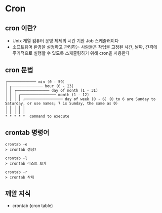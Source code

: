 # Cron

## cron 이란?
- Unix 계열 컴퓨터 운영 체제의 시간 기반 Job 스케줄러이다
- 소프트웨어 환경을 설정하고 관리하는 사람들은 작업을 고정된 시간, 날짜, 간격에 
  주기적으로 실행할 수 있도록 스케줄링하기 위해 cron을 사용한다



## cron 문법
```text
┌───────────── min (0 - 59)
│ ┌────────────── hour (0 - 23)
│ │ ┌─────────────── day of month (1 - 31)
│ │ │ ┌──────────────── month (1 - 12)
│ │ │ │ ┌───────────────── day of week (0 - 6) (0 to 6 are Sunday to Saturday, or use names; 7 is Sunday, the same as 0)
│ │ │ │ │
│ │ │ │ │
* * * * *  command to execute
```


## crontab 명령어
```shell
crontab -e
> crontab 생성?

crontab -l
> crontab 리스트 보기

crontab -r
> crontab 삭제
```


## 깨알 지식
- crontab (cron table)